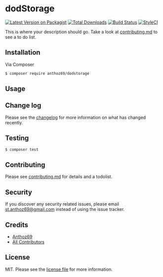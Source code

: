 # dodStorage

[![Latest Version on Packagist][ico-version]][link-packagist]
[![Total Downloads][ico-downloads]][link-downloads]
[![Build Status][ico-travis]][link-travis]
[![StyleCI][ico-styleci]][link-styleci]

This is where your description should go. Take a look at [contributing.md](contributing.md) to see a to do list.

## Installation

Via Composer

``` bash
$ composer require anthoz69/dodstorage
```

## Usage

## Change log

Please see the [changelog](changelog.md) for more information on what has changed recently.

## Testing

``` bash
$ composer test
```

## Contributing

Please see [contributing.md](contributing.md) for details and a todolist.

## Security

If you discover any security related issues, please email st.anthoz69@gmail.com instead of using the issue tracker.

## Credits

- [Anthoz69][link-author]
- [All Contributors][link-contributors]

## License

MIT. Please see the [license file](LICENSE) for more information.

[ico-version]: https://img.shields.io/packagist/v/anthoz69/dodstorage.svg?style=flat-square
[ico-downloads]: https://img.shields.io/packagist/dt/anthoz69/dodstorage.svg?style=flat-square
[ico-travis]: https://img.shields.io/travis/anthoz69/dodstorage/master.svg?style=flat-square
[ico-styleci]: https://styleci.io/repos/12345678/shield

[link-packagist]: https://packagist.org/packages/anthoz69/dodstorage
[link-downloads]: https://packagist.org/packages/anthoz69/dodstorage
[link-travis]: https://travis-ci.org/anthoz69/dodstorage
[link-styleci]: https://styleci.io/repos/12345678
[link-author]: https://github.com/anthoz69
[link-contributors]: ../../contributors]